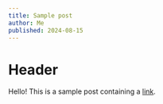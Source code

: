 ```yaml
---
title: Sample post
author: Me
published: 2024-08-15
---
```


# Header

Hello! This is a sample post containing a [link](https://www.example.com).
